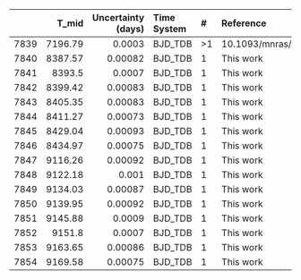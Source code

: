 |      |   T_mid |   Uncertainty (days) | Time System   | #   | Reference             |
|-----:|--------:|---------------------:|:--------------|:----|:----------------------|
| 7839 | 7196.79 |              0.0003  | BJD_TDB       | >1  | 10.1093/mnras/stw3005 |
| 7840 | 8387.57 |              0.00082 | BJD_TDB       | 1   | This work             |
| 7841 | 8393.5  |              0.0007  | BJD_TDB       | 1   | This work             |
| 7842 | 8399.42 |              0.00083 | BJD_TDB       | 1   | This work             |
| 7843 | 8405.35 |              0.00083 | BJD_TDB       | 1   | This work             |
| 7844 | 8411.27 |              0.00073 | BJD_TDB       | 1   | This work             |
| 7845 | 8429.04 |              0.00093 | BJD_TDB       | 1   | This work             |
| 7846 | 8434.97 |              0.00075 | BJD_TDB       | 1   | This work             |
| 7847 | 9116.26 |              0.00092 | BJD_TDB       | 1   | This work             |
| 7848 | 9122.18 |              0.001   | BJD_TDB       | 1   | This work             |
| 7849 | 9134.03 |              0.00087 | BJD_TDB       | 1   | This work             |
| 7850 | 9139.95 |              0.00092 | BJD_TDB       | 1   | This work             |
| 7851 | 9145.88 |              0.0009  | BJD_TDB       | 1   | This work             |
| 7852 | 9151.8  |              0.0007  | BJD_TDB       | 1   | This work             |
| 7853 | 9163.65 |              0.00086 | BJD_TDB       | 1   | This work             |
| 7854 | 9169.58 |              0.00075 | BJD_TDB       | 1   | This work             |